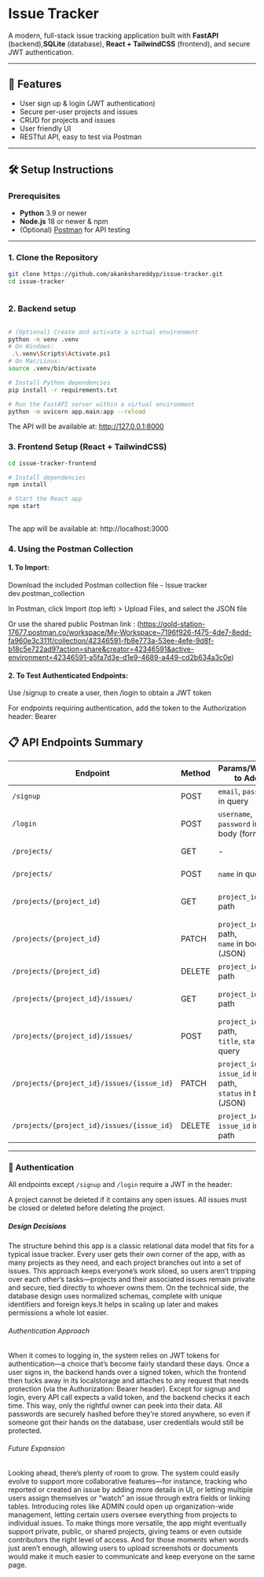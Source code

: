 # Issue Tracker

A modern, full-stack issue tracking application built with **FastAPI** (backend),**SQLite** (database), **React + TailwindCSS** (frontend), and secure JWT authentication.

---

## 🚀 Features

- User sign up & login (JWT authentication)
- Secure per-user projects and issues
- CRUD for projects and issues
- User friendly UI
- RESTful API, easy to test via Postman

---

## 🛠️ Setup Instructions

### Prerequisites

- **Python** 3.9 or newer
- **Node.js** 18 or newer & npm
- (Optional) [Postman](https://www.postman.com/) for API testing

---

### 1. Clone the Repository

```bash
git clone https://github.com/akankshareddyp/issue-tracker.git
cd issue-tracker
 
```
### 2. Backend setup

```bash

# (Optional) Create and activate a virtual environment
python -m venv .venv
# On Windows:
 .\.venv\Scripts\Activate.ps1
# On Mac/Linux:
source .venv/bin/activate

# Install Python dependencies
pip install -r requirements.txt

# Run the FastAPI server within a virtual environment
python -m uvicorn app.main:app --reload
```
The API will be available at: http://127.0.0.1:8000

### 3. Frontend Setup (React + TailwindCSS)

```bash
cd issue-tracker-frontend 

# Install dependencies
npm install

# Start the React app
npm start
 
```
The app will be available at: http://localhost:3000

### 4. Using the Postman Collection
#### 1. To Import:
Download the included Postman collection file - Issue tracker dev.postman_collection

In Postman, click Import (top left) > Upload Files, and select the JSON file

Or use the shared public Postman link :
(https://gold-station-17677.postman.co/workspace/My-Workspace~7196f926-f475-4de7-8edd-fa960e3c311f/collection/42346591-fb8e773a-53ee-4efe-9d8f-b18c5e722ad9?action=share&creator=42346591&active-environment=42346591-a5fa7d3e-d1e9-4689-a449-cd2b634a3c0e)

#### 2. To Test Authenticated Endpoints:
Use /signup to create a user, then /login to obtain a JWT token

For endpoints requiring authentication, add the token to the Authorization header:
Bearer <your-access-token>

## 📋 API Endpoints Summary

| Endpoint                                              | Method | Params/Where to Add            | Auth Required | Description                        |
| ----------------------------------------------------- | ------ | ------------------------------ | ------------- | ---------------------------------- |
| `/signup`                                             | POST   | `email`, `password` in query   | No            | Register a new user                |
| `/login`                                              | POST   | `username`, `password` in body (form) | No    | Obtain JWT access token            |
| `/projects/`                                          | GET    | -                              | Yes           | List all user projects             |
| `/projects/`                                          | POST   | `name` in query                | Yes           | Create a new project               |
| `/projects/{project_id}`                              | GET    | `project_id` in path           | Yes           | Get details for a single project   |
| `/projects/{project_id}`                              | PATCH  | `project_id` in path,<br>`name` in body (JSON) | Yes | Update a project's name            |
| `/projects/{project_id}`                              | DELETE | `project_id` in path           | Yes           | Delete a project                   |
| `/projects/{project_id}/issues/`                      | GET    | `project_id` in path           | Yes           | List all issues in a project       |
| `/projects/{project_id}/issues/`                      | POST   | `project_id` in path,<br>`title`, `status` in query | Yes | Create a new issue in a project    |
| `/projects/{project_id}/issues/{issue_id}`            | PATCH  | `project_id`, `issue_id` in path,<br>`status` in body (JSON) | Yes | Update an issue's status           |
| `/projects/{project_id}/issues/{issue_id}`            | DELETE | `project_id`, `issue_id` in path | Yes         | Delete an issue                    |

---

### 🔑 Authentication

All endpoints except `/signup` and `/login` require a JWT in the header:


A project cannot be deleted if it contains any open issues. All issues must be closed or deleted before deleting the project.

##### Design Decisions

The structure behind this app is a classic relational data model that fits for a typical issue tracker. Every user gets their own corner of the app, with as many projects as they need, and each project branches out into a set of issues. This approach keeps everyone’s work siloed, so users aren’t tripping over each other’s tasks—projects and their associated issues remain private and secure, tied directly to whoever owns them. On the technical side, the database design uses normalized schemas, complete with unique identifiers and foreign keys.It helps in scaling up later and makes permissions a whole lot easier.


###### Authentication Approach

When it comes to logging in, the system relies on JWT tokens for authentication—a choice that’s become fairly standard these days. Once a user signs in, the backend hands over a signed token, which the frontend then tucks away in its localstorage and attaches to any request that needs protection (via the Authorization: Bearer header). Except for signup and login, every API call expects a valid token, and the backend checks it each time. This way, only the rightful owner can peek into their data. All passwords are securely hashed before they’re stored anywhere, so even if someone got their hands on the database, user credentials would still be protected.

###### Future Expansion

Looking ahead, there’s plenty of room to grow. The system could easily evolve to support more collaborative features—for instance, tracking who reported or created an issue by adding more details in UI, or letting multiple users assign themselves or “watch” an issue through extra fields or linking tables. Introducing roles like ADMIN could open up organization-wide management, letting certain users oversee everything from projects to individual issues. To make things more versatile, the app might eventually support private, public, or shared projects, giving teams or even outside contributors the right level of access. And for those moments when words just aren’t enough, allowing users to upload screenshots or documents would make it much easier to communicate and keep everyone on the same page.




